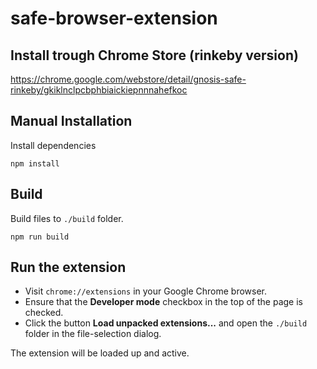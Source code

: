 # safe-browser-extension

Install trough Chrome Store (rinkeby version)
--------------------------------------------
https://chrome.google.com/webstore/detail/gnosis-safe-rinkeby/gkiklnclpcbphbiaickiepnnnahefkoc

Manual Installation
-------
Install dependencies
```
npm install
```

Build
-------
Build files to `./build` folder.
```
npm run build
```

Run the extension
-------
* Visit `chrome://extensions` in your Google Chrome browser.
* Ensure that the **Developer mode** checkbox in the top of the page is checked.
* Click the button **Load unpacked extensions...** and open the `./build` folder in the file-selection dialog.

The extension will be loaded up and active.
